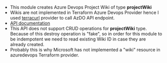 - This module creates Azure Devops Project Wiki of type **projectWiki**
- Wikis are not implemented in Terraform Azure Devops Provider hence I used [terracurl](https://registry.terraform.io/providers/devops-rob/terracurl/latest/docs/resources/request) provider to call AzDO API endpoint.
- [API documentation](https://learn.microsoft.com/en-us/rest/api/azure/devops/wiki/wikis/create?view=azure-devops-rest-7.0)
- This API does not support CRUD operations for **projectWiki** type. Because of this destroy operation is "fake", so in order for this module to be indempotent we need to read existing Wiki ID in case they are already created.
- Probably this is why Microsoft has not implemented a "wiki" resource in azuredevops Terraform provider.